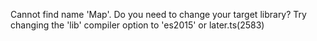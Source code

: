Cannot find name 'Map'. Do you need to change your target library? Try changing the 'lib' compiler option to 'es2015' or later.ts(2583)

